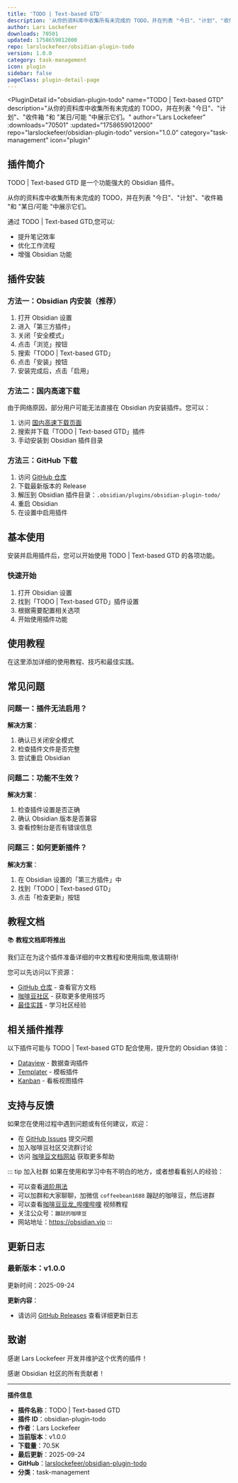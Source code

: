 ```yaml
---
title: 'TODO | Text-based GTD'
description: '从你的资料库中收集所有未完成的 TODO，并在列表 "今日"、"计划"、"收件箱 "和 "某日/可能 "中展示它们。'
author: Lars Lockefeer
downloads: 70501
updated: 1758659012000
repo: larslockefeer/obsidian-plugin-todo
version: 1.0.0
category: task-management
icon: plugin
sidebar: false
pageClass: plugin-detail-page
---
```


<PluginDetail
  id="obsidian-plugin-todo"
  name="TODO | Text-based GTD"
  description="从你的资料库中收集所有未完成的 TODO，并在列表 &quot;今日&quot;、&quot;计划&quot;、&quot;收件箱 &quot;和 &quot;某日/可能 &quot;中展示它们。"
  author="Lars Lockefeer"
  :downloads="70501"
  :updated="1758659012000"
  repo="larslockefeer/obsidian-plugin-todo"
  version="1.0.0"
  category="task-management"
  icon="plugin"
>

<!-- AUTO_GENERATED_START -->
## 插件简介

TODO | Text-based GTD 是一个功能强大的 Obsidian 插件。

从你的资料库中收集所有未完成的 TODO，并在列表 &quot;今日&quot;、&quot;计划&quot;、&quot;收件箱 &quot;和 &quot;某日/可能 &quot;中展示它们。

通过 TODO | Text-based GTD,您可以:

- 提升笔记效率
- 优化工作流程
- 增强 Obsidian 功能

<!-- AUTO_GENERATED_END -->

<!-- AUTO_GENERATED_START -->
## 插件安装

### 方法一：Obsidian 内安装（推荐）

1. 打开 Obsidian 设置
2. 进入「第三方插件」
3. 关闭「安全模式」
4. 点击「浏览」按钮
5. 搜索「TODO | Text-based GTD」
6. 点击「安装」按钮
7. 安装完成后，点击「启用」

### 方法二：国内高速下载

由于网络原因，部分用户可能无法直接在 Obsidian 内安装插件。您可以：

1. 访问 [国内高速下载页面](/zh/documentation/obsidian-plugins-download.html)
2. 搜索并下载「TODO | Text-based GTD」插件
3. 手动安装到 Obsidian 插件目录

### 方法三：GitHub 下载

1. 访问 [GitHub 仓库](https://github.com/larslockefeer/obsidian-plugin-todo)
2. 下载最新版本的 Release
3. 解压到 Obsidian 插件目录：`.obsidian/plugins/obsidian-plugin-todo/`
4. 重启 Obsidian
5. 在设置中启用插件

## 基本使用

安装并启用插件后，您可以开始使用 TODO | Text-based GTD 的各项功能。

### 快速开始

1. 打开 Obsidian 设置
2. 找到「TODO | Text-based GTD」插件设置
3. 根据需要配置相关选项
4. 开始使用插件功能

<!-- AUTO_GENERATED_END -->

<!-- CUSTOM_CONTENT_START:tutorial -->
## 使用教程

在这里添加详细的使用教程、技巧和最佳实践。

<!-- CUSTOM_CONTENT_END:tutorial -->

<!-- SHARED_CONTENT_START -->
## 常见问题

### 问题一：插件无法启用？

**解决方案**：
1. 确认已关闭安全模式
2. 检查插件文件是否完整
3. 尝试重启 Obsidian

### 问题二：功能不生效？

**解决方案**：
1. 检查插件设置是否正确
2. 确认 Obsidian 版本是否兼容
3. 查看控制台是否有错误信息

### 问题三：如何更新插件？

**解决方案**：
1. 在 Obsidian 设置的「第三方插件」中
2. 找到「TODO | Text-based GTD」
3. 点击「检查更新」按钮

## 教程文档

📚 **教程文档即将推出**

我们正在为这个插件准备详细的中文教程和使用指南,敬请期待!

您可以先访问以下资源：
- [GitHub 仓库](https://github.com/larslockefeer/obsidian-plugin-todo) - 查看官方文档
- [咖啡豆社区](/zh/bases/) - 获取更多使用技巧
- [最佳实践](/zh/best-practices/) - 学习社区经验

## 相关插件推荐

以下插件可能与 TODO | Text-based GTD 配合使用，提升您的 Obsidian 体验：

- [Dataview](/zh/plugins/dataview.html) - 数据查询插件
- [Templater](/zh/plugins/templater-obsidian.html) - 模板插件
- [Kanban](/zh/plugins/obsidian-kanban.html) - 看板视图插件

## 支持与反馈

如果您在使用过程中遇到问题或有任何建议，欢迎：

- 在 [GitHub Issues](https://github.com/larslockefeer/obsidian-plugin-todo/issues) 提交问题
- 加入咖啡豆社区交流群讨论
- 访问 [咖啡豆文档网站](https://obsidian.vip) 获取更多帮助

::: tip 加入社群
如果在使用和学习中有不明白的地方，或者想看看别人的经验：
- 可以查看[进阶用法](/zh/advanced)
- 可以加群和大家聊聊，加微信 `coffeebean1688` 蹦跶的咖啡豆，然后进群
- 可以查看[咖啡豆豆龙_哔哩哔哩](https://space.bilibili.com/618777356) 视频教程
- 关注公众号：`蹦跶的咖啡豆`
- 网站地址：https://obsidian.vip
:::
<!-- SHARED_CONTENT_END -->

<!-- AUTO_GENERATED_START -->
## 更新日志

### 最新版本：v1.0.0

更新时间：2025-09-24

**更新内容**：
- 请访问 [GitHub Releases](https://github.com/larslockefeer/obsidian-plugin-todo/releases) 查看详细更新日志

## 致谢

感谢 Lars Lockefeer 开发并维护这个优秀的插件！

感谢 Obsidian 社区的所有贡献者！

---

**插件信息**
- **插件名称**：TODO | Text-based GTD
- **插件 ID**：obsidian-plugin-todo
- **作者**：Lars Lockefeer
- **当前版本**：v1.0.0
- **下载量**：70.5K
- **最后更新**：2025-09-24
- **GitHub**：[larslockefeer/obsidian-plugin-todo](https://github.com/larslockefeer/obsidian-plugin-todo)
- **分类**：task-management
<!-- AUTO_GENERATED_END -->

</PluginDetail>

